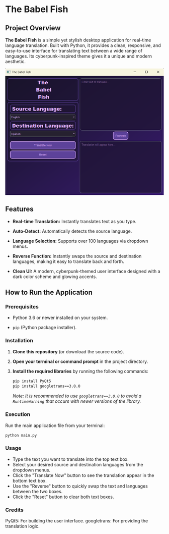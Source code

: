 # The Babel Fish

## Project Overview

**The Babel Fish** is a simple yet stylish desktop application for real-time language translation. Built with Python, it provides a clean, responsive, and easy-to-use interface for translating text between a wide range of languages. Its cyberpunk-inspired theme gives it a unique and modern aesthetic.

![The Babel Fish User Interface](assets/screenshot.png)

## Features

* **Real-time Translation:** Instantly translates text as you type.

* **Auto-Detect:** Automatically detects the source language.

* **Language Selection:** Supports over 100 languages via dropdown menus.

* **Reverse Function:** Instantly swaps the source and destination languages, making it easy to translate back and forth.

* **Clean UI:** A modern, cyberpunk-themed user interface designed with a dark color scheme and glowing accents.

## How to Run the Application

### Prerequisites

* Python 3.6 or newer installed on your system.

* `pip` (Python package installer).

### Installation

1.  **Clone this repository** (or download the source code).

2.  **Open your terminal or command prompt** in the project directory.

3.  **Install the required libraries** by running the following commands:

    ```sh
    pip install PyQt5
    pip install googletrans==3.0.0
    ```

    *Note: It is recommended to use `googletrans==3.0.0` to avoid a `RuntimeWarning` that occurs with newer versions of the library.*

### Execution

Run the main application file from your terminal:

```sh
python main.py
```

### Usage

- Type the text you want to translate into the top text box.
- Select your desired source and destination languages from the dropdown menus.
- Click the "Translate Now" button to see the translation appear in the bottom text box.
- Use the "Reverse" button to quickly swap the text and languages between the two boxes.
- Click the "Reset" button to clear both text boxes.

### Credits

PyQt5: For building the user interface.
googletrans: For providing the translation logic.